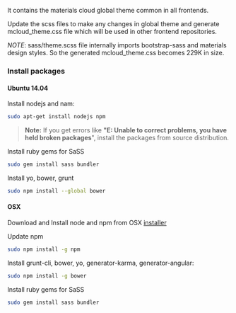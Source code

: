 It contains the materials cloud global theme common in all frontends.

Update the scss files to make any changes in global theme and generate 
mcloud_theme.css file which will be used in other frontend repositories.

*NOTE*: sass/theme.scss file internally imports bootstrap-sass and materials design styles. So the
generated mcloud_theme.css becomes 229K in size.

### Install packages

#### Ubuntu 14.04

Install nodejs and nam:

```bash
sudo apt-get install nodejs npm
```

> **Note:** If you get errors like **"E: Unable to correct problems, you have held broken packages**", install the packages from source distribution. 

Install ruby gems for SaSS
```bash
sudo gem install sass bundler
```

Install yo, bower, grunt
```bash
sudo npm install --global bower
```

#### OSX

Download and Install node and npm from OSX [installer](https://nodejs.org/en/download/)

Update npm
```bash
sudo npm install -g npm
```

Install grunt-cli, bower, yo, generator-karma, generator-angular:
```bash
sudo npm install -g bower
```

Install ruby gems for SaSS
```bash
sudo gem install sass bundler
```


### Building

```bash
git clone git@github.com:materialscloud-org/frontend-theme.git
cd frontend-theme
sudo bundle install
npm install && bower install
```


### Start the server to watch and compile sass file(s) into css file with command:

```bash
sass --watch sass/theme.scss:mcloud_theme.css
```